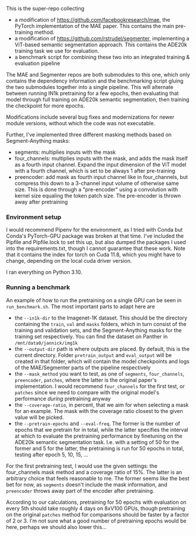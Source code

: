 This is the super-repo collecting
- a modification of https://github.com/facebookresearch/mae, the PyTorch implementation of the MAE paper. This contains the main pre-training method.
- a modification of https://github.com/rstrudel/segmenter, implementing a ViT-based semantic segmentation approach. This contains the ADE20k training task we use for evaluation.
- a benchmark script for combining these two into an integrated training & evaluation pipeline

The MAE and Segmenter repos are both submodules to this one, which only contains the dependency information and the benchmarking script gluing the two submodules together into a single pipeline. This will alternate between running IN1k pretraining for a few epochs, then evaluating that model through full training on ADE20k semantic segmentation, then training the checkpoint for more epochs.



Modifications include several bug fixes and modernizations for newer module versions, without which the code was not executable.

Further, I've implemented three different masking methods based on Segment-Anything masks:
- segments: multiplies inputs with the mask
- four_channels: multiplies inputs with the mask, and adds the mask itself as a fourth input channel. Expand the input dimension of the ViT model with a fourth channel, which is set to be always 1 after pre-training
- preencoder: add mask as fourth input channel like in four_channels, but compress this down to a 3-channel input volume of otherwise same size. This is done through a "pre-encoder" using a convolution with kernel size equaling the token patch size. The pre-encoder is thrown away after pretraining

### Environment setup
I would recommend Pipenv for the environment, as I tried with Conda but Conda's PyTorch-GPU package was broken at that time. I've included the Pipfile and Pipfile.lock to set this up, but also dumped the packages I used into the requirements.txt, though I cannot guarantee that these work. Note that it contains the index for torch on Cuda 11.8, which you might have to change, depending on the local cuda driver version.

I ran everything on Python 3.10.

### Running a benchmark
An example of how to run the pretraining on a single GPU can be seen in `run_benchmark.sh`.
The most important parts to adapt here are
- the `--in1k-dir` to the Imagenet-1K dataset. This should be the directory containing the `train`, `val` and `masks` folders, which in turn consist of the training and validation sets, and the Segment-Anything masks for the training set respectively. You can find the dataset on Panther in `/mnt/data0/jannick/img1k`
- the `--output-dir` path is where outputs are placed. By default, this is the current directory. Folder `pretrain_output` and `eval_output` will be created in that folder, which will contain the model checkpoints and logs of the MAE/Segmenter parts of the pipeline respectively
- the `--mask_method` you want to test, as one of `segments`, `four_channels`, `preencoder`, `patches`, where the latter is the original paper's implementation. I would recommend `four_channels` for the first test, or `patches` since we need to compare with the original model's performance _during_ pretraining anyway
- the `--coverage-ratio`, in percent, that we aim for when selecting a mask for an example. The mask with the coverage ratio closest to the given value will be picked.
- the `--pretrain-epochs` and `--eval-freq`. The former is the number of epochs that we pretrain for in total, while the latter specifies the interval at which to evaluate the pretraining performance by finetuning on the ADE20k semantic segmentation task. I.e. with a setting of 50 for the former and 5 for the latter, the pretraining is run for 50 epochs in total, testing after epoch 5, 10, 15, ...

For the first pretraining test, I would use the given settings: the four_channels mask method and a coverage ratio of 15%. The latter is an arbitrary choice that feels reasonable to me. The former seems like the best bet for now, as `segments` doesn't include the mask information, and `preencoder` throws away part of the encoder after pretraining.

According to our calculations, pretraining for 50 epochs with evaluation on every 5th should take roughly 4 days on 8xV100 GPUs, though pretraining on the original `patches` method for comparisons should be faster by a factor of 2 or 3. I'm not sure what a good number of pretraining epochs would be here, perhaps we should also lower this...
